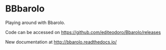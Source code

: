 # BBbarolo
Playing around with Bbarolo.

Code can be accessed on https://github.com/editeodoro/Bbarolo/releases

New documentation at http://bbarolo.readthedocs.io/
